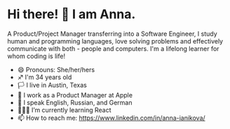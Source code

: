 # Hi there! 👋 I am Anna.

A Product/Project Manager transferring into a Software Engineer, I study human and programming languages, love solving problems and effectively communicate with both - people and computers. I'm a lifelong learner for whom coding is life!

- 😄 Pronouns: She/her/hers
- ♐ I'm 34 years old
- 🏳 I live in Austin, Texas
- 🔭 I work as a Product Manager at Apple
- 💬 I speak English, Russian, and German
- 👩🏼‍💻 I’m currently learning React
- 📫 How to reach me: https://www.linkedin.com/in/anna-ianikova/
